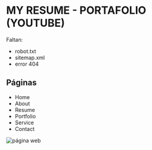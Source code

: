 # MY RESUME - PORTAFOLIO (YOUTUBE)

Faltan:

- robot.txt
- sitemap.xml
- error 404

## Páginas
- Home
- About
- Resume
- Portfolio
- Service
- Contact
  
![página web](https://i.ibb.co/PTFGjBy/2020-12-17-18-19-06-Window.png)
